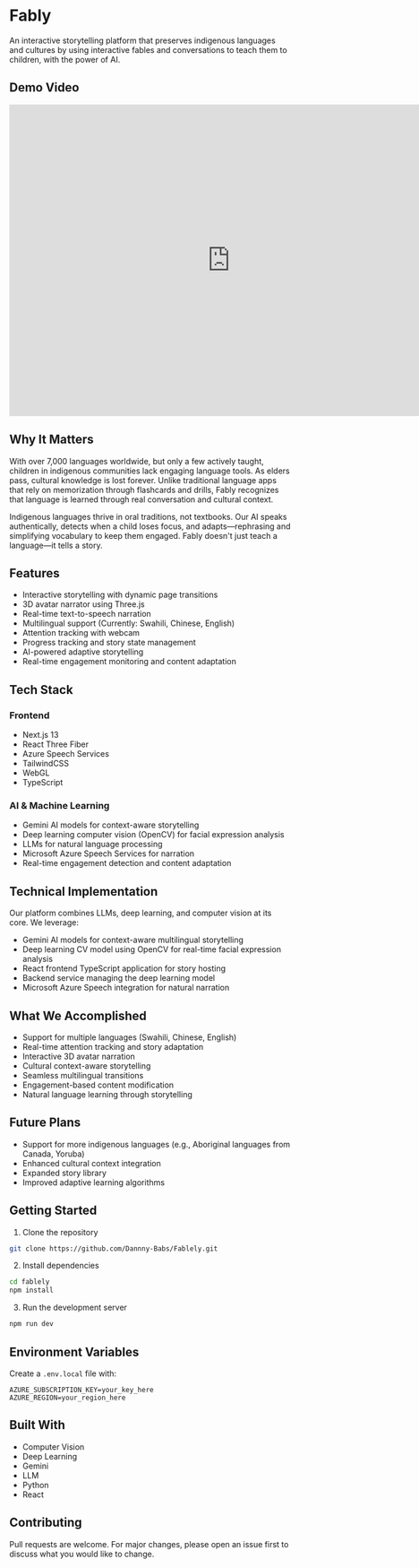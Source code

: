 # Fably

An interactive storytelling platform that preserves indigenous languages and cultures by using interactive fables and conversations to teach them to children, with the power of AI.

## Demo Video

<iframe 
    width="787" 
    height="556" 
    src="https://www.youtube.com/embed/ghpsJSNnOHU" 
    title="Fabley Hackathon Demo: AI-Powered Interactive Folklore Experience" 
    frameborder="0" 
    allow="accelerometer; autoplay; clipboard-write; encrypted-media; gyroscope; picture-in-picture; web-share" 
    referrerpolicy="strict-origin-when-cross-origin" 
    allowfullscreen>
</iframe>

## Why It Matters

With over 7,000 languages worldwide, but only a few actively taught, children in indigenous communities lack engaging language tools. As elders pass, cultural knowledge is lost forever. Unlike traditional language apps that rely on memorization through flashcards and drills, Fably recognizes that language is learned through real conversation and cultural context.

Indigenous languages thrive in oral traditions, not textbooks. Our AI speaks authentically, detects when a child loses focus, and adapts—rephrasing and simplifying vocabulary to keep them engaged. Fably doesn't just teach a language—it tells a story.

## Features

- Interactive storytelling with dynamic page transitions
- 3D avatar narrator using Three.js
- Real-time text-to-speech narration
- Multilingual support (Currently: Swahili, Chinese, English)
- Attention tracking with webcam
- Progress tracking and story state management
- AI-powered adaptive storytelling
- Real-time engagement monitoring and content adaptation

## Tech Stack

### Frontend
- Next.js 13
- React Three Fiber
- Azure Speech Services
- TailwindCSS
- WebGL
- TypeScript

### AI & Machine Learning
- Gemini AI models for context-aware storytelling
- Deep learning computer vision (OpenCV) for facial expression analysis
- LLMs for natural language processing
- Microsoft Azure Speech Services for narration
- Real-time engagement detection and content adaptation

## Technical Implementation

Our platform combines LLMs, deep learning, and computer vision at its core. We leverage:
- Gemini AI models for context-aware multilingual storytelling
- Deep learning CV model using OpenCV for real-time facial expression analysis
- React frontend TypeScript application for story hosting
- Backend service managing the deep learning model
- Microsoft Azure Speech integration for natural narration

## What We Accomplished

- Support for multiple languages (Swahili, Chinese, English)
- Real-time attention tracking and story adaptation
- Interactive 3D avatar narration
- Cultural context-aware storytelling
- Seamless multilingual transitions
- Engagement-based content modification
- Natural language learning through storytelling

## Future Plans
- Support for more indigenous languages (e.g., Aboriginal languages from Canada, Yoruba)
- Enhanced cultural context integration
- Expanded story library
- Improved adaptive learning algorithms

## Getting Started

1. Clone the repository
```bash
git clone https://github.com/Dannny-Babs/Fablely.git
```

2. Install dependencies
```bash
cd fablely
npm install
```

3. Run the development server
```bash
npm run dev
```

## Environment Variables

Create a `.env.local` file with:
```
AZURE_SUBSCRIPTION_KEY=your_key_here
AZURE_REGION=your_region_here
```

## Built With
- Computer Vision
- Deep Learning
- Gemini
- LLM
- Python
- React

## Contributing

Pull requests are welcome. For major changes, please open an issue first to discuss what you would like to change.
